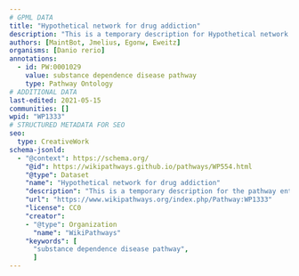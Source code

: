 ```yaml
---
# GPML DATA
title: "Hypothetical network for drug addiction"
description: "This is a temporary description for Hypothetical network for drug addiction"
authors: [MaintBot, Jmelius, Egonw, Eweitz]
organisms: [Danio rerio]
annotations:
  - id: PW:0001029
    value: substance dependence disease pathway
    type: Pathway Ontology
# ADDITIONAL DATA
last-edited: 2021-05-15
communities: []
wpid: "WP1333"
# STRUCTURED METADATA FOR SEO
seo:
  type: CreativeWork
schema-jsonld:
  - "@context": https://schema.org/
    "@id": https://wikipathways.github.io/pathways/WP554.html
    "@type": Dataset
    "name": "Hypothetical network for drug addiction"
    "description": "This is a temporary description for the pathway entitled: Hypothetical network for drug addiction"
    "url": "https://www.wikipathways.org/index.php/Pathway:WP1333"
    "license": CC0
    "creator":
    - "@type": Organization
      "name": "WikiPathways"
    "keywords": [
      "substance dependence disease pathway",
      ]
---
```

